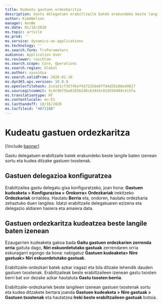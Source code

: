 ```yaml
---
title: Kudeatu gastuen ordezkaritza
description: Gastu delegatuen erabiltzaile batek erakundeko beste langile baten izenean sortu eta kudea ditzake gastuen txostenak.
author: KimANelson
manager: AnnBe
ms.date: 01/10/2020
ms.topic: article
ms.prod: ''
ms.service: dynamics-ax-applications
ms.technology: ''
ms.search.form: TrvParameters
audience: Application User
ms.reviewer: roschlom
ms.search.scope: Core, Operations
ms.search.region: Global
ms.author: suvaidya
ms.search.validFrom: 2020-01-10
ms.dyn365.ops.version: 10.0.9
ms.openlocfilehash: 2ce1d1cf35745ef4372258e07fd4d2b108ed4827
ms.sourcegitcommit: 5c4c9bf3ba018562d6cb3443c01d550489c415fa
ms.translationtype: HT
ms.contentlocale: eu-ES
ms.lasthandoff: 10/16/2020
ms.locfileid: "4071188"
---
```

# <a name="manage-expense-delegation"></a>Kudeatu gastuen ordezkaritza

[!include [banner](../includes/banner.md)]

Gastu delegatuen erabiltzaile batek erakundeko beste langile baten izenean sortu eta kudea ditzake gastuen txostenak.

## <a name="configuring-expense-delegation"></a>Gastuen delegazioa konfiguratzea

Erabiltzailea gastu delegatu gisa konfiguratzeko, joan hona: **Gastuen kudeaketa > Konfigurazioa > Orokorra> Ordezkariak** irekitzeko **Ordezkariak** orrialdea. Hautatu **Berria** eta, ondoren, hautatu ordezkaria zehaztuko duen langilea. Idatzi erabiltzaile delegatuaren ezizena eta delegazio aldiaren hasiera eta amaiera data.

## <a name="managing-expense-delegation-on-behalf-of-another-employee"></a>Gastuen ordezkaritza kudeatzea beste langile baten izenean

Ezaugarrien kudeaketa gakoa bada **Gaitu gastuen ordezkarien zerrenda orria** gaituta dago, **Niri eskuordetutako gastuak** zerrendaren orria eskuragarri egongo da hona: nabigatuz **Gastuen kudeaketa> Nire gastuak> Niri eskuordetutako gastuak**.

Erabiltzaile-ordezkari batek azkar iragazi eta bila ditzake lehendik dauden gastuen txostenak. Erabiltzaileak beste erabiltzaileen izenean gastu txosten berri bat sor dezake azkar hautatuta **Gastu txosten berria**.

Erabiltzaile-ordezkariek beste langileen izenean gastuen txostenak sortu eta kudea ditzakete bertara joanda **Gastuen kudeaketa > Nire gastuak > Gastuen txostenak** eta hautatzea **Ireki beste erabiltzaileen gastuak** botoia.
